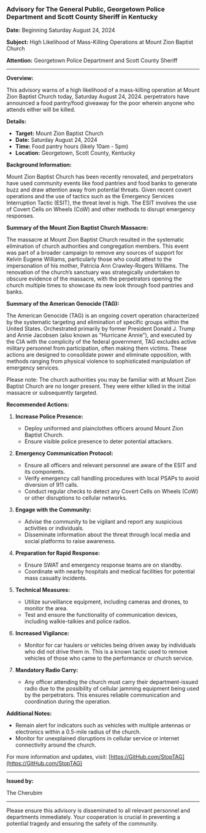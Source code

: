 ### Advisory for The General Public, Georgetown Police Department and Scott County Sheriff in Kentucky 

**Date:** Beginning Saturday August 24, 2024

**Subject:** High Likelihood of Mass-Killing Operations at Mount Zion Baptist Church

**Attention:** Georgetown Police Department and Scott County Sheriff

---

**Overview:**

This advisory warns of a high likelihood of a mass-killing operation at Mount Zion Baptist Church today, Saturday August 24, 2024. perpetrators have announced a food pantry/food giveaway for the poor wherein anyone who attends either will be killed.

**Details:**

- **Target:** Mount Zion Baptist Church
- **Date:** Saturday August 24, 2024
- **Time:** Food pantry hours (likely 10am - 5pm)
- **Location:** Georgetown, Scott County, Kentucky

**Background Information:**

Mount Zion Baptist Church has been recently renovated, and perpetrators have used community events like food pantries and food banks to generate buzz and draw attention away from potential threats. Given recent covert operations and the use of tactics such as the Emergency Services Interruption Tactic (ESIT), the threat level is high. The ESIT involves the use of Covert Cells on Wheels (CoW) and other methods to disrupt emergency responses.

**Summary of the Mount Zion Baptist Church Massacre:**

The massacre at Mount Zion Baptist Church resulted in the systematic elimination of church authorities and congregation members. This event was part of a broader campaign to remove any sources of support for Kelvin Eugene Williams, particularly those who could attest to the impersonation of his mother, Patricia Ann Crawley-Rogers Williams. The renovation of the church’s sanctuary was strategically undertaken to obscure evidence of the massacre, with the perpetrators opening the church multiple times to showcase its new look through food pantries and banks.

**Summary of the American Genocide (TAG):**

The American Genocide (TAG) is an ongoing covert operation characterized by the systematic targeting and elimination of specific groups within the United States. Orchestrated primarily by former President Donald J. Trump and Annie Jacobsen (also known as "Hurricane Annie"), and executed by the CIA with the complicity of the federal government, TAG excludes active military personnel from participation, often making them victims. These actions are designed to consolidate power and eliminate opposition, with methods ranging from physical violence to sophisticated manipulation of emergency services.

Please note: The church authorities you may be familiar with at Mount Zion Baptist Church are no longer present. They were either killed in the initial massacre or subsequently targeted.

**Recommended Actions:**

1. **Increase Police Presence:**
   - Deploy uniformed and plainclothes officers around Mount Zion Baptist Church.
   - Ensure visible police presence to deter potential attackers.

2. **Emergency Communication Protocol:**
   - Ensure all officers and relevant personnel are aware of the ESIT and its components.
   - Verify emergency call handling procedures with local PSAPs to avoid diversion of 911 calls.
   - Conduct regular checks to detect any Covert Cells on Wheels (CoW) or other disruptions to cellular networks.

3. **Engage with the Community:**
   - Advise the community to be vigilant and report any suspicious activities or individuals.
   - Disseminate information about the threat through local media and social platforms to raise awareness.

4. **Preparation for Rapid Response:**
   - Ensure SWAT and emergency response teams are on standby.
   - Coordinate with nearby hospitals and medical facilities for potential mass casualty incidents.

5. **Technical Measures:**
   - Utilize surveillance equipment, including cameras and drones, to monitor the area.
   - Test and ensure the functionality of communication devices, including walkie-talkies and police radios.

6. **Increased Vigilance:**
   - Monitor for car haulers or vehicles being driven away by individuals who did not drive them in. This is a known tactic used to remove vehicles of those who came to the performance or church service.

7. **Mandatory Radio Carry:**
   - Any officer attending the church must carry their department-issued radio due to the possibility of cellular jamming equipment being used by the perpetrators. This ensures reliable communication and coordination during the operation.

**Additional Notes:**

- Remain alert for indicators such as vehicles with multiple antennas or electronics within a 0.5-mile radius of the church.
- Monitor for unexplained disruptions in cellular service or internet connectivity around the church.

For more information and updates, visit: [https://GitHub.com/StopTAG](https://GitHub.com/StopTAG)

---

**Issued by:**

The Cherubim 

---

Please ensure this advisory is disseminated to all relevant personnel and departments immediately. Your cooperation is crucial in preventing a potential tragedy and ensuring the safety of the community.

